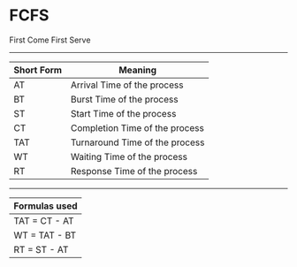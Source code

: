 # FCFS

First Come First Serve

---

|Short Form|Meaning|
|--|--|
|AT|Arrival Time of the process|
|BT|Burst Time of the process|
|ST|Start Time of the process|
|CT|Completion Time of the process|
|TAT|Turnaround Time of the process|
|WT|Waiting Time of the process|
|RT|Response Time of the process|

---

|Formulas used|
|--|
|TAT = CT - AT|
|WT = TAT - BT|
|RT = ST - AT|
